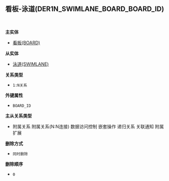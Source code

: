 ## 看板-泳道(DER1N_SWIMLANE_BOARD_BOARD_ID) <!-- {docsify-ignore-all} -->



<br>
<p class="panel-title"><b>主实体</b></p>

* [看板(BOARD)](module/ProjMgmt/board)

<p class="panel-title"><b>从实体</b></p>

* [泳道(SWIMLANE)](module/ProjMgmt/swimlane)

<p class="panel-title"><b>关系类型</b></p>

* `1:N关系`

<p class="panel-title"><b>外键属性</b></p>

* `BOARD_ID`

<p class="panel-title"><b>主从关系类型</b></p>

* <i class="fa fa-square"/></i> 附属关系 <i class="fa fa-square"/></i> 附属关系(N:N连接) <i class="fa fa-square"/></i> 数据访问控制 <i class="fa fa-square"/></i> 嵌套操作 <i class="fa fa-square"/></i> 递归关系 <i class="fa fa-square"/></i> 关联通知 <i class="fa fa-square"/></i> 附属扩展

<p class="panel-title"><b>删除方式</b></p>

* `同时删除`

<p class="panel-title"><b>删除顺序</b></p>

* `0`
